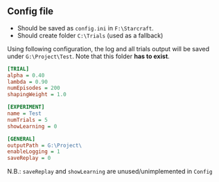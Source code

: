 ## Config file

- Should be saved as `config.ini` in `F:\Starcraft`.
- Should create folder `C:\Trials` (used as a fallback)

Using following configuration, the log and all trials output will be saved under `G:\Project\Test`. Note that this folder **has to exist**.

```ini
[TRIAL]
alpha = 0.40
lambda = 0.90
numEpisodes = 200
shapingWeight = 1.0

[EXPERIMENT]
name = Test
numTrials = 5
showLearning = 0

[GENERAL]
outputPath = G:\Project\
enableLogging = 1
saveReplay = 0
```


N.B.: `saveReplay` and `showLearning` are unused/unimplemented in `Config`